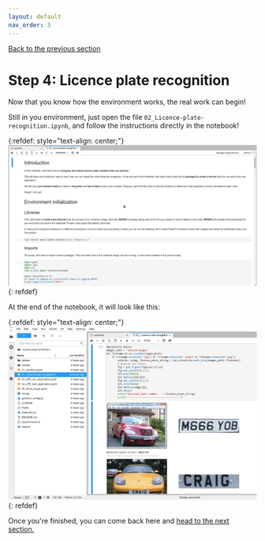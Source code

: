 ```yaml
---
layout: default
nav_order: 3
---
```

[Back to the previous section](step3.html)

# Step 4: Licence plate recognition

Now that you know how the environment works, the real work can begin!

Still in you environment, just open the file `02_Licence-plate-recognition.ipynb`, and follow the instructions directly in the notebook!

{:refdef: style="text-align: center;"}
![alt text](./assets/img/notebook_lpr.png "LPR notebook")
{: refdef}

At the end of the notebook, it will look like this:

{:refdef: style="text-align: center;"}
![alt text](./assets/img/lpr_result.png "LPR notebook")
{: refdef}

Once you're finished, you can come back here and [head to the next section.](step5.html)
